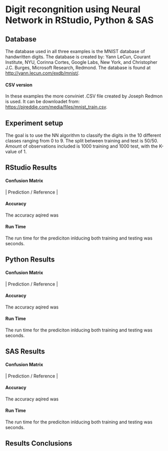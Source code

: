 # Digit recongnition using Neural Network in RStudio, Python & SAS

## Database
The database used in all three examples is the MNIST database of handwritten digits. The database is created by: Yann LeCun, Courant Institute, NYU, Corinna Cortes, Google Labs, New York, and Christopher J.C. Burges, Microsoft Research, Redmond. The database is found at http://yann.lecun.com/exdb/mnist/.

#### CSV version
In these examples the more conviniet .CSV file created by Joseph Redmon is used. It can be downloadet from: https://pjreddie.com/media/files/mnist_train.csv.

## Experiment setup
The goal is to use the NN algorithm to classify the digits in the 10 different classes ranging from 0 to 9. The split between training and test is 50/50. Amount of observations included is 1000 training and 1000 test, with the K-value of 1.

## RStudio Results
#### Confusion Matrix
| Prediction / Reference |

#### Accuracy 
The accuracy aqired was 
#### Run Time
The run time for the prediciton inlducing both training and testing was  seconds. 

## Python Results
#### Confusion Matrix
| Prediction / Reference |

#### Accuracy 
The accuracy aqired was 
#### Run Time
The run time for the prediciton inlducing both training and testing was  seconds. 

## SAS Results
#### Confusion Matrix
| Prediction / Reference |

#### Accuracy 
The accuracy aqired was 
#### Run Time
The run time for the prediciton inlducing both training and testing was  seconds. 

##  Results Conclusions



